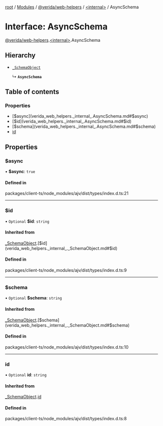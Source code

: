 [root](../README.md) / [Modules](../modules.md) / [@verida/web-helpers](../modules/verida_web_helpers.md) / [<internal\>](../modules/verida_web_helpers._internal_.md) / AsyncSchema

# Interface: AsyncSchema

[@verida/web-helpers](../modules/verida_web_helpers.md).[<internal\>](../modules/verida_web_helpers._internal_.md).AsyncSchema

## Hierarchy

- [`_SchemaObject`](verida_web_helpers._internal_._SchemaObject.md)

  ↳ **`AsyncSchema`**

## Table of contents

### Properties

- [$async](verida_web_helpers._internal_.AsyncSchema.md#$async)
- [$id](verida_web_helpers._internal_.AsyncSchema.md#$id)
- [$schema](verida_web_helpers._internal_.AsyncSchema.md#$schema)
- [id](verida_web_helpers._internal_.AsyncSchema.md#id)

## Properties

### $async

• **$async**: ``true``

#### Defined in

packages/client-ts/node_modules/ajv/dist/types/index.d.ts:21

___

### $id

• `Optional` **$id**: `string`

#### Inherited from

[_SchemaObject](verida_web_helpers._internal_._SchemaObject.md).[$id](verida_web_helpers._internal_._SchemaObject.md#$id)

#### Defined in

packages/client-ts/node_modules/ajv/dist/types/index.d.ts:9

___

### $schema

• `Optional` **$schema**: `string`

#### Inherited from

[_SchemaObject](verida_web_helpers._internal_._SchemaObject.md).[$schema](verida_web_helpers._internal_._SchemaObject.md#$schema)

#### Defined in

packages/client-ts/node_modules/ajv/dist/types/index.d.ts:10

___

### id

• `Optional` **id**: `string`

#### Inherited from

[_SchemaObject](verida_web_helpers._internal_._SchemaObject.md).[id](verida_web_helpers._internal_._SchemaObject.md#id)

#### Defined in

packages/client-ts/node_modules/ajv/dist/types/index.d.ts:8
